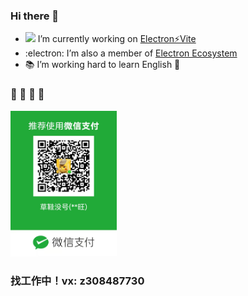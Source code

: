 <!-- > [2022-06-15] 在等 **阿里 or 字节** 内推(技术类部门优先)，base 杭州，5 年经验，没学历！微信 z308487730 -->

### Hi there 👋

- <img src="https://github.com/electron-vite/vite-plugin-electron/blob/main/logo.svg?raw=true" width=20> I’m currently working on [Electron⚡️Vite](https://github.com/electron-vite)
- :electron: I’m also a member of [Electron Ecosystem](https://github.com/electron/governance/tree/main/wg-ecosystem)
- 📚 I’m working hard to learn English 🐌

<!--
**caoxiemeihao/caoxiemeihao** is a ✨ _special_ ✨ repository because its `README.md` (this file) appears on your GitHub profile.

Here are some ideas to get you started:

- 🔭 I’m currently working on ...
- 🌱 I’m currently learning ...
- 👯 I’m looking to collaborate on ...
- 🤔 I’m looking for help with ...
- 💬 Ask me about ...
- 📫 How to reach me: ...
- 😄 Pronouns: ...
- ⚡ Fun fact: ...
-->

### 🍵 🍰 🍣 🍟

<img width="170" src="https://github.com/caoxiemeihao/blog/raw/main/assets/$qrcode/$.png?raw=true" style="max-width: 100%;">

### **找工作中！vx: z308487730**

<!--
---

![Snake](https://github.com/caoxiemeihao/caoxiemeihao/blob/snake/github-contribution-grid-snake.svg?raw=true)
-->
